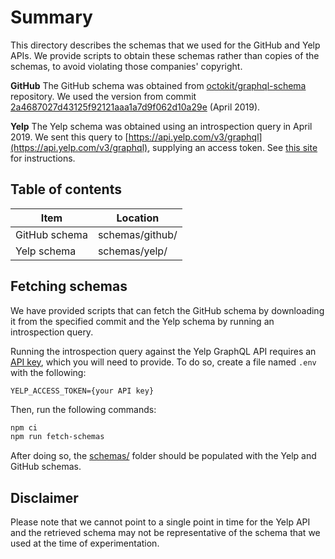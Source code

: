 # Summary

This directory describes the schemas that we used for the GitHub and Yelp APIs.
We provide scripts to obtain these schemas rather than copies of the schemas, to avoid violating those companies' copyright.

**GitHub**
The GitHub schema was obtained from [octokit/graphql-schema](https://github.com/octokit/graphql-schema) repository. We used the version from commit [2a4687027d43125f92121aaa1a7d9f062d10a29e](https://github.com/octokit/graphql-schema/tree/2a4687027d43125f92121aaa1a7d9f062d10a29e) (April 2019).

**Yelp**
The Yelp schema was obtained using an introspection query in April 2019. We sent this query to [https://api.yelp.com/v3/graphql](https://api.yelp.com/v3/graphql), supplying an access token. See [this site](https://www.yelp.com/developers/graphql/guides/intro) for instructions.

## Table of contents

| Item          | Location        |
| ------------- | --------------- |
| GitHub schema | schemas/github/ |
| Yelp schema   | schemas/yelp/   |

## Fetching schemas

We have provided scripts that can fetch the GitHub schema by downloading it from the specified commit and the Yelp schema by running an introspection query.

Running the introspection query against the Yelp GraphQL API requires an [API key](https://www.yelp.com/developers/documentation/v3/authentication), which you will need to provide. To do so, create a file named `.env` with the following:

```
YELP_ACCESS_TOKEN={your API key}
```

Then, run the following commands:

```bash
npm ci
npm run fetch-schemas
```

After doing so, the [schemas/](schemas/) folder should be populated with the Yelp and GitHub schemas.

## Disclaimer

Please note that we cannot point to a single point in time for the Yelp API and the retrieved schema may not be representative of the schema that we used at the time of experimentation.
